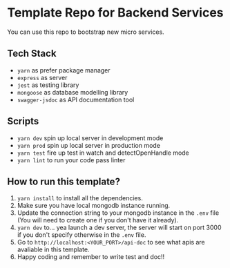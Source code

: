 # Template Repo for Backend Services

You can use this repo to bootstrap new micro services.

## Tech Stack

- `yarn` as prefer package manager
- `express` as server
- `jest` as testing library
- `mongoose` as database modelling library
- `swagger-jsdoc` as API documentation tool

## Scripts

- `yarn dev` spin up local server in development mode
- `yarn prod` spin up local server in production mode
- `yarn test` fire up test in watch and detectOpenHandle mode
- `yarn lint` to run your code pass linter

## How to run this template?

1. `yarn install` to install all the dependencies.
1. Make sure you have local mongodb instance running.
1. Update the connection string to your mongodb instance in the `.env` file (You will need to create one if you don't have it already).
1. `yarn dev` to... yea launch a dev server, the server will start on port 3000 if you don't specify otherwise in the `.env` file.
1. Go to `http://localhost:<YOUR_PORT>/api-doc` to see what apis are avaliable in this template.
1. Happy coding and remember to write test and doc!!
